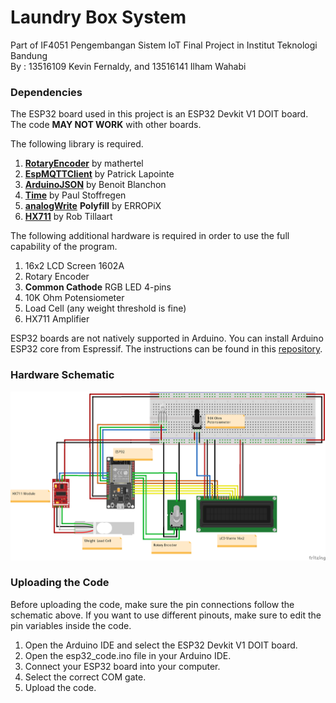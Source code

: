 # Laundry Box System
Part of IF4051 Pengembangan Sistem IoT Final Project in Institut Teknologi Bandung<br>
By : 13516109 Kevin Fernaldy, and 13516141 Ilham Wahabi

### Dependencies
The ESP32 board used in this project is an ESP32 Devkit V1 DOIT board. The code **MAY NOT WORK** with other boards.

The following library is required.
1. [**RotaryEncoder**](https://github.com/mathertel/RotaryEncoder) by mathertel
2. [**EspMQTTClient**](https://github.com/plapointe6/EspMQTTClient) by Patrick Lapointe
3. [**ArduinoJSON**](https://arduinojson.org) by Benoit Blanchon
4. [**Time**](https://github.com/PaulStoffregen/Time) by Paul Stoffregen
5. [**analogWrite**](https://github.com/ERROPiX/ESP32_AnalogWrite) **Polyfill** by ERROPiX
6. [**HX711**](https://github.com/RobTillaart/HX711) by Rob Tillaart

The following additional hardware is required in order to use the full capability of the program.
1. 16x2 LCD Screen 1602A
2. Rotary Encoder
3. **Common Cathode** RGB LED 4-pins
4. 10K Ohm Potensiometer
5. Load Cell (any weight threshold is fine)
6. HX711 Amplifier

ESP32 boards are not natively supported in Arduino. You can install Arduino ESP32 core from Espressif. The instructions can be found in this [repository](https://github.com/espressif/arduino-esp32).

### Hardware Schematic
<img src="img/hardware_schematic.png" alt="Hardware Schematic" width="700"/>

### Uploading the Code
Before uploading the code, make sure the pin connections follow the schematic above. If you want to use different pinouts, make sure to edit the pin variables inside the code.
1. Open the Arduino IDE and select the ESP32 Devkit V1 DOIT board.
2. Open the esp32_code.ino file in your Arduino IDE.
3. Connect your ESP32 board into your computer.
4. Select the correct COM gate.
5. Upload the code.
